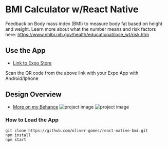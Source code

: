 # BMI Calculator w/React Native


Feedback on Body mass index (BMI) to measure body fat based on height and weight. Learn more about what the number means and risk factors here: https://www.nhlbi.nih.gov/health/educational/lose_wt/risk.htm

## Use the App
- [Link to Expo Store ](https://oliver-gomes.github.io/projects/memory-game)

Scan the QR code from the above link with your Expo App with Android/Iphone

## Design Overview
- [More on my Behance](https://www.behance.net/gallery/75656331/BMI-Calculator-App)
![project image](https://oliver-gomes.github.io/images/github%20images/bmi-behance.png)
![project image](https://oliver-gomes.github.io/images/github%20images/bmi-prev.gif)


### How to Load the App
```
git clone https://github.com/oliver-gomes/react-native-bmi.git
npm install
npm start
```
